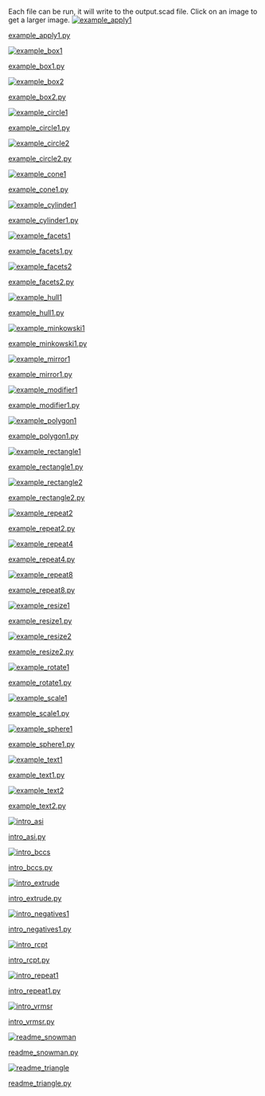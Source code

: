 
Each file can be run, it will write to the output.scad file.
Click on an image to get a larger image.
[![example_apply1](images/example_apply1_128.png)](images/example_apply1_512.png)

[example_apply1.py](example_apply1.py)

[![example_box1](images/example_box1_128.png)](images/example_box1_512.png)

[example_box1.py](example_box1.py)

[![example_box2](images/example_box2_128.png)](images/example_box2_512.png)

[example_box2.py](example_box2.py)

[![example_circle1](images/example_circle1_128.png)](images/example_circle1_512.png)

[example_circle1.py](example_circle1.py)

[![example_circle2](images/example_circle2_128.png)](images/example_circle2_512.png)

[example_circle2.py](example_circle2.py)

[![example_cone1](images/example_cone1_128.png)](images/example_cone1_512.png)

[example_cone1.py](example_cone1.py)

[![example_cylinder1](images/example_cylinder1_128.png)](images/example_cylinder1_512.png)

[example_cylinder1.py](example_cylinder1.py)

[![example_facets1](images/example_facets1_128.png)](images/example_facets1_512.png)

[example_facets1.py](example_facets1.py)

[![example_facets2](images/example_facets2_128.png)](images/example_facets2_512.png)

[example_facets2.py](example_facets2.py)

[![example_hull1](images/example_hull1_128.png)](images/example_hull1_512.png)

[example_hull1.py](example_hull1.py)

[![example_minkowski1](images/example_minkowski1_128.png)](images/example_minkowski1_512.png)

[example_minkowski1.py](example_minkowski1.py)

[![example_mirror1](images/example_mirror1_128.png)](images/example_mirror1_512.png)

[example_mirror1.py](example_mirror1.py)

[![example_modifier1](images/example_modifier1_128.png)](images/example_modifier1_512.png)

[example_modifier1.py](example_modifier1.py)

[![example_polygon1](images/example_polygon1_128.png)](images/example_polygon1_512.png)

[example_polygon1.py](example_polygon1.py)

[![example_rectangle1](images/example_rectangle1_128.png)](images/example_rectangle1_512.png)

[example_rectangle1.py](example_rectangle1.py)

[![example_rectangle2](images/example_rectangle2_128.png)](images/example_rectangle2_512.png)

[example_rectangle2.py](example_rectangle2.py)

[![example_repeat2](images/example_repeat2_128.png)](images/example_repeat2_512.png)

[example_repeat2.py](example_repeat2.py)

[![example_repeat4](images/example_repeat4_128.png)](images/example_repeat4_512.png)

[example_repeat4.py](example_repeat4.py)

[![example_repeat8](images/example_repeat8_128.png)](images/example_repeat8_512.png)

[example_repeat8.py](example_repeat8.py)

[![example_resize1](images/example_resize1_128.png)](images/example_resize1_512.png)

[example_resize1.py](example_resize1.py)

[![example_resize2](images/example_resize2_128.png)](images/example_resize2_512.png)

[example_resize2.py](example_resize2.py)

[![example_rotate1](images/example_rotate1_128.png)](images/example_rotate1_512.png)

[example_rotate1.py](example_rotate1.py)

[![example_scale1](images/example_scale1_128.png)](images/example_scale1_512.png)

[example_scale1.py](example_scale1.py)

[![example_sphere1](images/example_sphere1_128.png)](images/example_sphere1_512.png)

[example_sphere1.py](example_sphere1.py)

[![example_text1](images/example_text1_128.png)](images/example_text1_512.png)

[example_text1.py](example_text1.py)

[![example_text2](images/example_text2_128.png)](images/example_text2_512.png)

[example_text2.py](example_text2.py)

[![intro_asi](images/intro_asi_128.png)](images/intro_asi_512.png)

[intro_asi.py](intro_asi.py)

[![intro_bccs](images/intro_bccs_128.png)](images/intro_bccs_512.png)

[intro_bccs.py](intro_bccs.py)

[![intro_extrude](images/intro_extrude_128.png)](images/intro_extrude_512.png)

[intro_extrude.py](intro_extrude.py)

[![intro_negatives1](images/intro_negatives1_128.png)](images/intro_negatives1_512.png)

[intro_negatives1.py](intro_negatives1.py)

[![intro_rcpt](images/intro_rcpt_128.png)](images/intro_rcpt_512.png)

[intro_rcpt.py](intro_rcpt.py)

[![intro_repeat1](images/intro_repeat1_128.png)](images/intro_repeat1_512.png)

[intro_repeat1.py](intro_repeat1.py)

[![intro_vrmsr](images/intro_vrmsr_128.png)](images/intro_vrmsr_512.png)

[intro_vrmsr.py](intro_vrmsr.py)

[![readme_snowman](images/readme_snowman_128.png)](images/readme_snowman_512.png)

[readme_snowman.py](readme_snowman.py)

[![readme_triangle](images/readme_triangle_128.png)](images/readme_triangle_512.png)

[readme_triangle.py](readme_triangle.py)

